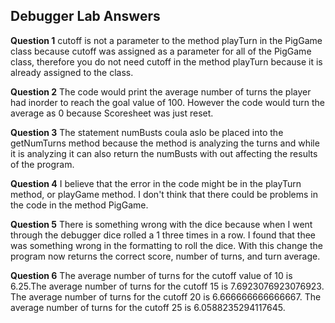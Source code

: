 ## Debugger Lab Answers
**Question 1**
cutoff is not a parameter to the method playTurn in the PigGame class because cutoff was
assigned as a parameter for all of the PigGame class, therefore you do not need cutoff in
the method playTurn because it is already assigned to the class.

**Question 2**
The code would print the average number of turns the player had inorder to reach the goal
value of 100. However the code would turn the average as 0 because Scoresheet was just 
reset.

**Question 3**
The statement numBusts coula aslo be placed into the getNumTurns method because the method
is analyzing the turns and while it is analyzing it can also return the numBusts with out 
affecting the results of the program. 

**Question 4**
I believe that the error in the code might be in the playTurn method, or playGame method. 
I don't think that there could be problems in the code in the method PigGame.

**Question 5** 
There is something wrong with the dice because when I went through the debugger dice
rolled a 1 three times in a row. I found that thee was something wrong in the formatting 
to roll the dice. With this change the program now returns the correct score, number of 
turns, and turn average.

**Question 6**
The average number of turns for the cutoff value of 10 is 6.25.The average number of turns
for the cutoff 15 is 7.6923076923076923. The average number of turns for the cutoff 20 is
6.666666666666667. The average number of turns for the cutoff 25 is 6.0588235294117645.

